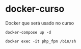 # docker-curso
Docker que será usado no curso

```
docker-compose up -d
```
```
docker exec -it php_fpm /bin/sh
```